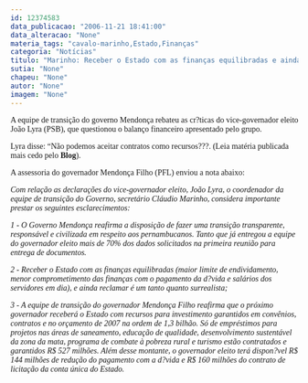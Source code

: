 ```yaml
---
id: 12374583
data_publicacao: "2006-11-21 18:41:00"
data_alteracao: "None"
materia_tags: "cavalo-marinho,Estado,Finanças"
categoria: "Notícias"
titulo: "Marinho: Receber o Estado com as finanças equilibradas e ainda reclamar é um tanto quanto surrealista "
sutia: "None"
chapeu: "None"
autor: "None"
imagem: "None"
---
```

<p><P><FONT face=Verdana>A equipe de transição do governo Mendonça&nbsp;rebateu as cr?ticas do vice-governador eleito João Lyra (PSB), que questionou o balanço financeiro apresentado pelo grupo.&nbsp;</FONT></P></p>
<p><P><FONT face=Verdana>Lyra disse: “Não podemos aceitar contratos como recursos???. (Leia matéria publicada mais cedo pelo <STRONG>Blog</STRONG>).</FONT></P></p>
<p><P><FONT face=Verdana>A assessoria do governador Mendonça Filho (PFL) enviou a nota abaixo:</FONT></P></p>
<p><P><FONT face=Verdana><EM>Com relação as declarações do vice-governador eleito, João Lyra, o coordenador da equipe de transição do Governo, secretário Cláudio Marinho, considera importante prestar os seguintes esclarecimentos: </EM></FONT></P></p>
<p><P><FONT face=Verdana><EM>1 - O Governo Mendonça reafirma a disposição de fazer uma transição transparente, responsável e civilizada em respeito aos pernambucanos. Tanto que já entregou a equipe do governador eleito mais de 70% dos dados solicitados na primeira reunião para entrega de documentos. </EM></FONT></P></p>
<p><P><FONT face=Verdana><EM>2 - Receber o Estado com as finanças equilibradas (maior limite de endividamento, menor comprometimento das finanças com o pagamento da d?vida e salários dos servidores em dia), e ainda reclamar é um tanto quanto surrealista; </EM></FONT></P></p>
<p><P><EM><FONT face=Verdana>3 - A equipe de transição do governador Mendonça Filho reafirma que o próximo governador receberá o Estado com recursos para investimento garantidos em convênios, contratos e no orçamento de 2007 na ordem de 1,3 bilhão. Só de empréstimos para projetos nas áreas de saneamento, educação de qualidade, desenvolvimento sustentável da zona da mata, programa de combate à pobreza rural e turismo estão contratados e garantidos R$ 527 milhões. Além desse montante, o governador eleito terá dispon?vel R$ 144 milhões de redução do pagamento com a d?vida e R$ 160 milhões do contrato de licitação da conta única do Estado.</FONT> </EM></P> </p>
